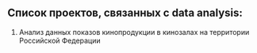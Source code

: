 ## Список проектов, связанных с data analysis:
1. Анализ данных показов кинопродукции в кинозалах на территории Российской Федерации